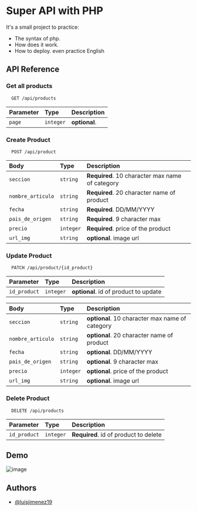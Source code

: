 
# Super API with PHP

It's a small project to practice:
- The syntax of php.
- How does it work.
- How to deploy.
even practice English

## API Reference

### Get all products

```http
  GET /api/products
```

| Parameter | Type     | Description                |
| :-------- | :------- | :------------------------- |
| `page` | `integer` | **optional**. |

### Create Product

```http
  POST /api/product
```

| Body | Type     | Description                       |
| :-------- | :------- | :-------------------------------- |
| `seccion` | `string` | **Required**. 10 character max name of category |
| `nombre_articulo`| `string` | **Required**. 20 character name of product |
| `fecha`      | `string` | **Required**. DD/MM/YYYY  |
| `pais_de_origen`      | `string` | **Required**. 9 character max |
| `precio`      | `integer` | **Required**. price of the product |
| `url_img`      | `string` | **optional**. image url   |

### Update Product

```http
  PATCH /api/product/{id_product}
```
| Parameter | Type     | Description                |
| :-------- | :------- | :------------------------- |
| `id_product` | `integer` | **optional**. id of product to update |

| Body | Type     | Description                       |
| :-------- | :------- | :-------------------------------- |
| `seccion` | `string` | **optional**. 10 character max name of category |
| `nombre_articulo`| `string` | **optional**. 20 character name of product |
| `fecha`      | `string` | **optional**. DD/MM/YYYY  |
| `pais_de_origen`      | `string` | **optional**. 9 character max |
| `precio`      | `integer` | **optional**. price of the product |
| `url_img`      | `string` | **optional**. image url   |


### Delete Product

```http
  DELETE /api/products
```

| Parameter | Type     | Description                |
| :-------- | :------- | :------------------------- |
| `id_product` | `integer` | **Required**. id of product to delete |


## Demo

![image](https://github.com/LuisJimenez19/fenixPHP/assets/102745510/887ced22-a3c4-4801-a9ef-7c355b59bf79)

## Authors

- [@luisjimenez19](https://www.github.com/luisjimenez19)

